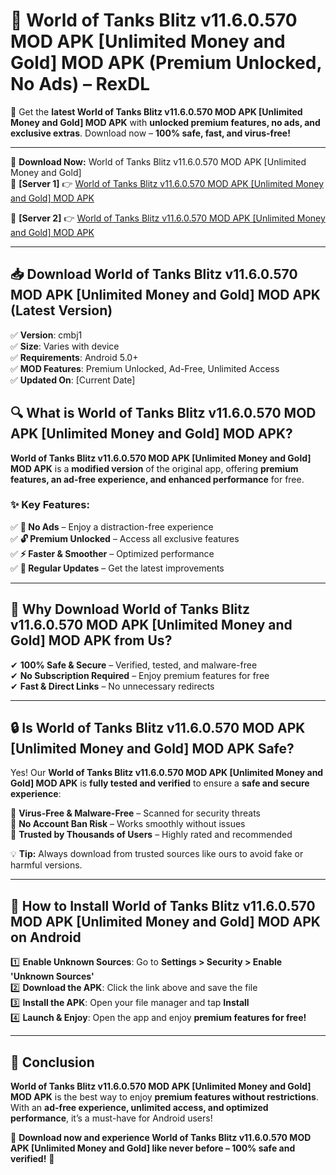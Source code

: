 # 🚀 World of Tanks Blitz v11.6.0.570 MOD APK [Unlimited Money and Gold] MOD APK (Premium Unlocked, No Ads) – RexDL 

🎯 Get the **latest World of Tanks Blitz v11.6.0.570 MOD APK [Unlimited Money and Gold] MOD APK** with **unlocked premium features, no ads, and exclusive extras**. Download now – **100% safe, fast, and virus-free!**  

---

🔽 **Download Now:** World of Tanks Blitz v11.6.0.570 MOD APK [Unlimited Money and Gold]  
🔹 **[Server 1]** 👉 [World of Tanks Blitz v11.6.0.570 MOD APK [Unlimited Money and Gold] MOD APK](https://apkcomod.com?title=World_of_Tanks_Blitz_v11.6.0.570_MOD_APK_[Unlimited_Money_and_Gold])  

🔹 **[Server 2]** 👉 [World of Tanks Blitz v11.6.0.570 MOD APK [Unlimited Money and Gold] MOD APK](https://apkcomod.com?title=World_of_Tanks_Blitz_v11.6.0.570_MOD_APK_[Unlimited_Money_and_Gold])  

---
## 📥 Download World of Tanks Blitz v11.6.0.570 MOD APK [Unlimited Money and Gold] MOD APK (Latest Version)  

✅ **Version**: cmbj1  
✅ **Size**: Varies with device  
✅ **Requirements**: Android 5.0+  
✅ **MOD Features**: Premium Unlocked, Ad-Free, Unlimited Access  
✅ **Updated On**: [Current Date]  

## 🔍 What is World of Tanks Blitz v11.6.0.570 MOD APK [Unlimited Money and Gold] MOD APK?  

**World of Tanks Blitz v11.6.0.570 MOD APK [Unlimited Money and Gold] MOD APK** is a **modified version** of the original app, offering **premium features, an ad-free experience, and enhanced performance** for free.  

### ✨ Key Features:  

✅ **🚫 No Ads** – Enjoy a distraction-free experience  
✅ **🔓 Premium Unlocked** – Access all exclusive features  
✅ **⚡ Faster & Smoother** – Optimized performance  
✅ **🔄 Regular Updates** – Get the latest improvements  

---

## 🌟 Why Download World of Tanks Blitz v11.6.0.570 MOD APK [Unlimited Money and Gold] MOD APK from Us?  

✔ **100% Safe & Secure** – Verified, tested, and malware-free  
✔ **No Subscription Required** – Enjoy premium features for free  
✔ **Fast & Direct Links** – No unnecessary redirects  

---

## 🔒 Is World of Tanks Blitz v11.6.0.570 MOD APK [Unlimited Money and Gold] MOD APK Safe?  

Yes! Our **World of Tanks Blitz v11.6.0.570 MOD APK [Unlimited Money and Gold] MOD APK** is **fully tested and verified** to ensure a **safe and secure experience**:  

🔹 **Virus-Free & Malware-Free** – Scanned for security threats  
🔹 **No Account Ban Risk** – Works smoothly without issues  
🔹 **Trusted by Thousands of Users** – Highly rated and recommended  

💡 **Tip:** Always download from trusted sources like ours to avoid fake or harmful versions.  

---

## 📲 How to Install World of Tanks Blitz v11.6.0.570 MOD APK [Unlimited Money and Gold] MOD APK on Android  

1️⃣ **Enable Unknown Sources**: Go to **Settings > Security > Enable 'Unknown Sources'**  
2️⃣ **Download the APK**: Click the link above and save the file  
3️⃣ **Install the APK**: Open your file manager and tap **Install**  
4️⃣ **Launch & Enjoy**: Open the app and enjoy **premium features for free!**  

---

## 🚀 Conclusion  

**World of Tanks Blitz v11.6.0.570 MOD APK [Unlimited Money and Gold] MOD APK** is the best way to enjoy **premium features without restrictions**. With an **ad-free experience, unlimited access, and optimized performance**, it’s a must-have for Android users!  

🔻 **Download now and experience World of Tanks Blitz v11.6.0.570 MOD APK [Unlimited Money and Gold] like never before – 100% safe and verified!** 🔻  

